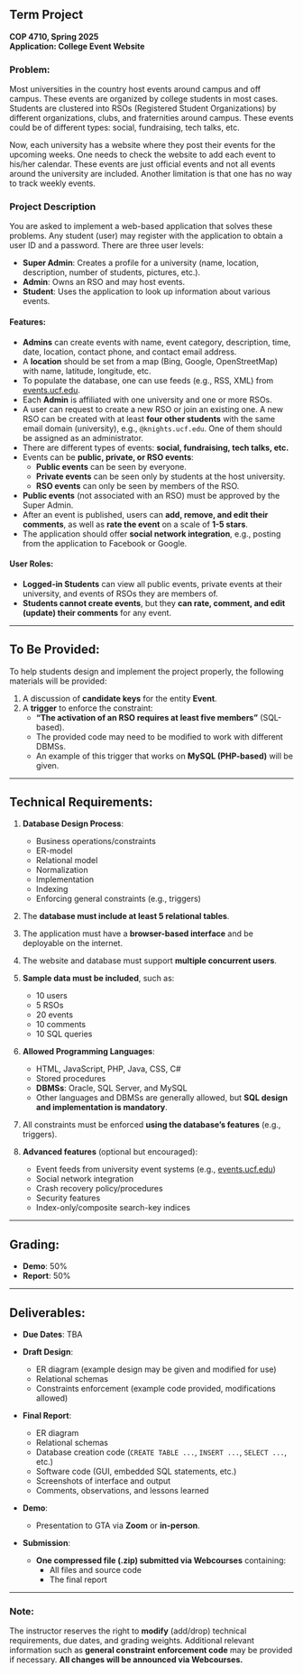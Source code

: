 ## Term Project  
**COP 4710, Spring 2025**  
**Application: College Event Website**  

### Problem:  
Most universities in the country host events around campus and off campus. These events are organized by college students in most cases. Students are clustered into RSOs (Registered Student Organizations) by different organizations, clubs, and fraternities around campus. These events could be of different types: social, fundraising, tech talks, etc.  

Now, each university has a website where they post their events for the upcoming weeks. One needs to check the website to add each event to his/her calendar. These events are just official events and not all events around the university are included. Another limitation is that one has no way to track weekly events.  

### Project Description  
You are asked to implement a web-based application that solves these problems. Any student (user) may register with the application to obtain a user ID and a password. There are three user levels:  

- **Super Admin**: Creates a profile for a university (name, location, description, number of students, pictures, etc.).  
- **Admin**: Owns an RSO and may host events.  
- **Student**: Uses the application to look up information about various events.  

#### Features:
- **Admins** can create events with name, event category, description, time, date, location, contact phone, and contact email address.  
- A **location** should be set from a map (Bing, Google, OpenStreetMap) with name, latitude, longitude, etc.  
- To populate the database, one can use feeds (e.g., RSS, XML) from [events.ucf.edu](https://events.ucf.edu).  
- Each **Admin** is affiliated with one university and one or more RSOs.  
- A user can request to create a new RSO or join an existing one. A new RSO can be created with at least **four other students** with the same email domain (university), e.g., `@knights.ucf.edu`. One of them should be assigned as an administrator.  
- There are different types of events: **social, fundraising, tech talks, etc.**  
- Events can be **public, private, or RSO events**:
  - **Public events** can be seen by everyone.  
  - **Private events** can be seen only by students at the host university.  
  - **RSO events** can only be seen by members of the RSO.  
- **Public events** (not associated with an RSO) must be approved by the Super Admin.  
- After an event is published, users can **add, remove, and edit their comments**, as well as **rate the event** on a scale of **1-5 stars**.  
- The application should offer **social network integration**, e.g., posting from the application to Facebook or Google.  

#### User Roles:
- **Logged-in Students** can view all public events, private events at their university, and events of RSOs they are members of.  
- **Students cannot create events**, but they **can rate, comment, and edit (update) their comments** for any event.  

---

## To Be Provided:  
To help students design and implement the project properly, the following materials will be provided:  
1. A discussion of **candidate keys** for the entity **Event**.  
2. A **trigger** to enforce the constraint:  
   - **“The activation of an RSO requires at least five members”** (SQL-based).  
   - The provided code may need to be modified to work with different DBMSs.  
   - An example of this trigger that works on **MySQL (PHP-based)** will be given.  

---

## Technical Requirements:  

1. **Database Design Process**:  
   - Business operations/constraints  
   - ER-model  
   - Relational model  
   - Normalization  
   - Implementation  
   - Indexing  
   - Enforcing general constraints (e.g., triggers)  

2. The **database must include at least 5 relational tables**.  
3. The application must have a **browser-based interface** and be deployable on the internet.  
4. The website and database must support **multiple concurrent users**.  
5. **Sample data must be included**, such as:
   - 10 users  
   - 5 RSOs  
   - 20 events  
   - 10 comments  
   - 10 SQL queries  
6. **Allowed Programming Languages**:  
   - HTML, JavaScript, PHP, Java, CSS, C#  
   - Stored procedures  
   - **DBMSs**: Oracle, SQL Server, and MySQL  
   - Other languages and DBMSs are generally allowed, but **SQL design and implementation is mandatory**.  
7. All constraints must be enforced **using the database’s features** (e.g., triggers).  
8. **Advanced features** (optional but encouraged):
   - Event feeds from university event systems (e.g., [events.ucf.edu](https://events.ucf.edu))  
   - Social network integration  
   - Crash recovery policy/procedures  
   - Security features  
   - Index-only/composite search-key indices  

---

## Grading:  
- **Demo**: 50%  
- **Report**: 50%  

---

## Deliverables:  

- **Due Dates**: TBA  
- **Draft Design**:  
  - ER diagram (example design may be given and modified for use)  
  - Relational schemas  
  - Constraints enforcement (example code provided, modifications allowed)  

- **Final Report**:  
  - ER diagram  
  - Relational schemas  
  - Database creation code (`CREATE TABLE ...`, `INSERT ...`, `SELECT ...`, etc.)  
  - Software code (GUI, embedded SQL statements, etc.)  
  - Screenshots of interface and output  
  - Comments, observations, and lessons learned  

- **Demo**:  
  - Presentation to GTA via **Zoom** or **in-person**.  

- **Submission**:  
  - **One compressed file (.zip) submitted via Webcourses** containing:  
    - All files and source code  
    - The final report  

---

### **Note:**  
The instructor reserves the right to **modify** (add/drop) technical requirements, due dates, and grading weights. Additional relevant information such as **general constraint enforcement code** may be provided if necessary. **All changes will be announced via Webcourses.**  
